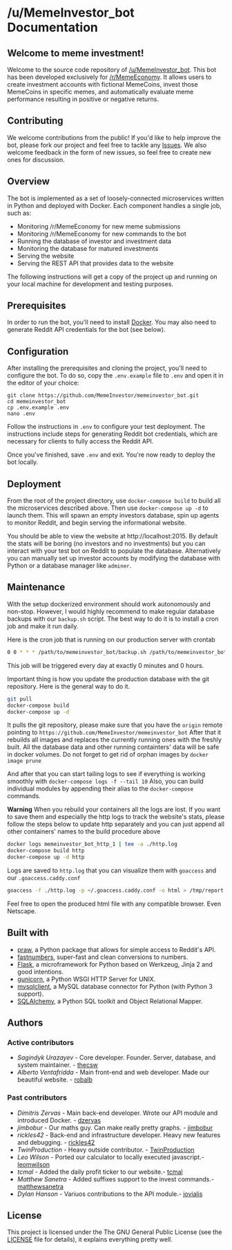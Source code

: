 # /u/MemeInvestor_bot Documentation

## Welcome to meme investment!

Welcome to the source code repository of [/u/MemeInvestor_bot](https://www.reddit.com/user/MemeInvestor_bot). 
This bot has been developed exclusively for [/r/MemeEconomy](https://reddit.com/r/MemeEconomy/). It allows users
to create investment accounts with fictional MemeCoins, invest those MemeCoins in specific memes, and automatically
evaluate meme performance resulting in positive or negative returns.

## Contributing

We welcome contributions from the public! If you'd like to help improve the bot, please fork
our project and feel free to tackle any [Issues](https://github.com/MemeInvestor/memeinvestor_bot/issues).
We also welcome feedback in the form of new issues, so feel free to create new ones for discussion.

## Overview

The bot is implemented as a set of loosely-connected microservices written in Python and
deployed with Docker. Each component handles a single job, such as:

- Monitoring /r/MemeEconomy for new meme submissions
- Monitoring /r/MemeEconomy for new commands to the bot
- Running the database of investor and investment data
- Monitoring the database for matured investments
- Serving the website
- Serving the REST API that provides data to the website

The following instructions will get a copy of the project up and running on your local
machine for development and testing purposes.

## Prerequisites

In order to run the bot, you'll need to install [Docker](https://www.docker.com/community-edition).
You may also need to generate Reddit API credentials for the bot (see below).

## Configuration

After installing the prerequisites and cloning the project, you'll need to configure
the bot. To do so, copy the `.env.example` file to `.env` and open it in the editor
of your choice:

```
git clone https://github.com/MemeInvestor/memeinvestor_bot.git
cd memeinvestor_bot
cp .env.example .env
nano .env
```

Follow the instructions in `.env` to configure your test deployment. The instructions
include steps for generating Reddit bot credentials, which are necessary for clients
to fully access the Reddit API.

Once you've finished, save `.env` and exit. You're now ready to deploy the bot locally.

## Deployment

From the root of the project directory, use `docker-compose build` to build all the
microservices described above. Then use `docker-compose up -d` to launch them. This
will spawn an empty investors database, spin up agents to monitor Reddit, and begin
serving the informational website.

You should be able to view the website at http://localhost:2015. By default the stats will be
boring (no investors and no investments) but you can interact with your test bot on Reddit to
populate the database. Alternatively you can manually set up investor accounts by modifying the
database with Python or a database manager like `adminer`.

## Maintenance

With the setup dockerized environment should work autonomously and non-stop. However, I would highly
recommend to make regular database backups with our `backup.sh` script. The best way to do it is to
install a cron job and make it run daily.

Here is the cron job that is running on our production server with crontab

``` bash
0 0 * * * /path/to/memeinvestor_bot/backup.sh /path/to/memeinvestor_bot/backups
```

This job will be triggered every day at exactly 0 minutes and 0 hours.

Important thing is how you update the production database with the git repository. Here is the general way
to do it.

``` bash
git pull
docker-compose build
docker-compose up -d
```

It pulls the git repository, please make sure that you have the `origin` remote pointing to `https://github.com/MemeInvestor/memeinvestor_bot`
After that it rebuilds all images and replaces the currently running ones with the freshly built. All the database
data and other running containters' data will be safe in docker volumes. Do not forget to get rid of orphan images by `docker image prune`

And after that you can start tailing logs to see if everything is working smoothly with `docker-compose logs -f --tail 10`
Also, you can build individual modules by appending their alias to the `docker-compose` commands.

**Warning** When you rebuild your containers all the logs are lost. If you want to save them and especially the http logs to track the
website's stats, please follow the steps below to update http separately and you can just append all other containers' names to the
build procedure above

``` bash
docker logs memeinvestor_bot_http_1 | tee -a ./http.log
docker-compose build http
docker-compose up -d http
```

Logs are saved to `http.log` that you can visualize them with `goaccess` and our `.goaccess.caddy.conf`

``` bash
goaccess -f ./http.log -p ~/.goaccess.caddy.conf -o html > /tmp/report.html
```

Feel free to open the produced html file with any compatible browser. Even Netscape.

## Built with

 - [praw](https://github.com/praw-dev/praw), a Python package that allows for simple access to Reddit's API.
 - [fastnumbers](https://pypi.org/project/fastnumbers/), super-fast and clean conversions to numbers.
 - [Flask](http://flask.pocoo.org/), a microframework for Python based on Werkzeug, Jinja 2 and good intentions.
 - [gunicorn](http://gunicorn.org/), a Python WSGI HTTP Server for UNIX.
 - [mysqlclient](https://github.com/PyMySQL/mysqlclient-python), a MySQL database connector for Python (with Python 3 support).
 - [SQLAlchemy](http://www.sqlalchemy.org/), a Python SQL toolkit and Object Relational Mapper. 

## Authors

### Active contributors

 - *Sagindyk Urazayev* - Core developer. Founder. Server, database, and system maintainer. - [thecsw](https://github.com/thecsw)
 - *Alberto Ventafridda* - Main front-end and web developer. Made our beautiful website. - [robalb](https://github.com/robalb)

### Past contributors

 - *Dimitris Zervas* - Main back-end developer. Wrote our API module and introduced Docker. - [dzervas](https://github.com/dzervas)
 - *jimbobur* - Our maths guy. Can make really pretty graphs. - [jimbobur](https://github.com/jimbobur)
 - *rickles42* - Back-end and infrastructure developer. Heavy new features and debugging. - [rickles42](https://github.com/rickles42)
 - *TwinProduction* - Heavy outside contributor. - [TwinProduction](https://github.com/TwinProduction)
 - *Leo Wilson* - Ported our calculator to locally executed javascript.- [leomwilson](https://github.com/leomwilson)
 - *tcmal* - Added the daily profit ticker to our website.- [tcmal](https://github.com/tcmal)
 - *Matthew Sanetra* - Added suffixes support to the invest commands.- [matthewsanetra](https://github.com/matthewsanetra)
 - *Dylan Hanson* - Variuos contributions to the API module.- [jovialis](https://github.com/jovialis)

## License

This project is licensed under the The GNU General Public License (see the
[LICENSE](./LICENSE) file for details), it explains everything pretty well.

